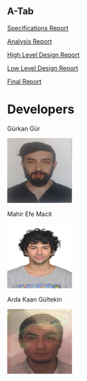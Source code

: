 ## A-Tab

<a class="github-button" href="https://github.com/grkngs/CS491-A-tab/blob/gh-pages/Spesifications.md" aria-label="Specifications Raport">Specifications Report</a>

<a class="github-button" href="https://github.com/grkngs/CS491-A-tab/blob/gh-pages/Analysis.md" aria-label="Analysis Report">Analysis Report</a>

<a class="github-button" href="https://docs.google.com/document/d/11kv-gjRPSlYpxGR4-rRxpIRADH72-TpMhOg01s4Wxss/edit?usp=sharing" aria-label="High Level Design Report">High Level Design Report</a>

<a class="github-button" href="https://docs.google.com/document/d/152WywrZYfqZo9FjQ4fY80pac4nxDF8nirR5ZjNraM8Q/edit?usp=sharing" aria-label="Low Level Design Report">Low Level Design Report</a>

<a class="github-button" href="https://docs.google.com/document/d/1n3KD7fcGK1f7GpBptaX6G7wO2ezhHf4AfrTW-TuZQuk/edit?usp=sharing" aria-label="Final Report">Final Report</a>

# Developers

Gürkan Gür

<img src="gg.png" alt="hi" class="inline"/>

Mahir Efe Macit

<img src="efe3.png" alt="hi" class="inline"/>

Arda Kaan Gültekin

<img src="arda.png" alt="hi" class="inline"/>
